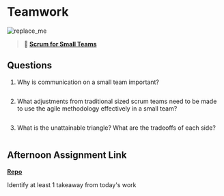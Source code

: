 # Teamwork

![replace_me](https://codeworks.blob.core.windows.net/public/assets/img/illustrations/placeholder.svg)

> **📖 [Scrum for Small Teams](https://codeworksacademy.com/fs-student-guide/resources/wk8-9/02-Scrum-For-Small-Teams)**

## Questions

1. Why is communication on a small team important?
```

```
2. What adjustments from traditional sized scrum teams need to be made to use the agile methodology effectively in a small team?
```

```
3. What is the unattainable triangle? What are the tradeoffs of each side?
```

```
## Afternoon Assignment Link

**[Repo](https://github.com/coombsab/<ASSIGNMENT_REPO>)**

Identify at least 1 takeaway from today's work
```

```